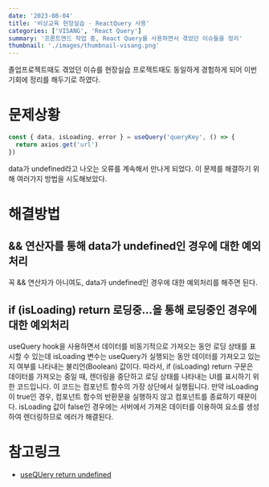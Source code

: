 ```yaml
---
date: '2023-08-04'
title: '비상교육 현장실습 - ReactQuery 사용'
categories: ['VISANG', 'React Query']
summary: '프론트엔드 작업 중, React Query를 사용하면서 겪었던 이슈들을 정리'
thumbnail: './images/thumbnail-visang.png'
---
```


졸업프로젝트때도 겪었던 이슈를 현장실습 프로젝트때도 동일하게 경험하게 되어 이번 기회에 정리를 해두기로 하였다.

# 문제상황

```jsx
const { data, isLoading, error } = useQuery('queryKey', () => {
  return axios.get('url')
})
```

data가 undefined라고 나오는 오류를 계속해서 만나게 되었다. 이 문제를 해결하기 위해 여러가지 방법을 시도해보았다.

# 해결방법

## && 연산자를 통해 data가 undefined인 경우에 대한 예외처리

꼭 && 연산자가 아니여도, data가 undefined인 경우에 대한 예외처리를 해주면 된다.

## if (isLoading) return 로딩중...을 통해 로딩중인 경우에 대한 예외처리

useQuery hook을 사용하면서 데이터를 비동기적으로 가져오는 동안 로딩 상태를 표시할 수 있는데 isLoading 변수는 useQuery가 실행되는 동안 데이터를 가져오고 있는지 여부를 나타내는 불리언(Boolean) 값이다.
따라서, if (isLoading) return 구문은 데이터를 가져오는 중일 때, 렌더링을 중단하고 로딩 상태를 나타내는 UI를 표시하기 위한 코드입니다. 이 코드는 컴포넌트 함수의 가장 상단에서 실행됩니다. 만약 isLoading이 true인 경우, 컴포넌트 함수의 반환문을 실행하지 않고 컴포넌트를 종료하기 때문이다.
isLoading 값이 false인 경우에는 서버에서 가져온 데이터를 이용하여 요소를 생성하여 렌더링하므로 에러가 해결된다.

# 참고링크

- [useQUery return undefined](https://velog.io/@won11/%EC%97%90%EB%9F%AC%EB%85%B8%ED%8A%B8-useQuery-return-undefined-f5eooubo)
